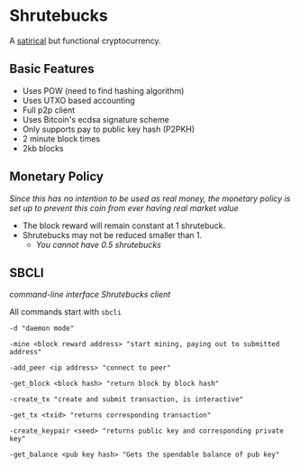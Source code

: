 # Shrutebucks
A [satirical](https://www.youtube.com/watch?v=3IYQXUfezxY) but functional cryptocurrency.


## Basic Features
* Uses POW (need to find hashing algorithm)
* Uses UTXO based accounting
* Full p2p client
* Uses Bitcoin's ecdsa signature scheme
* Only supports pay to public key hash (P2PKH)
* 2 minute block times
* 2kb blocks


## Monetary Policy
_Since this has no intention to be used as real money, the monetary policy is set up to prevent this coin from ever having real market value_

* The block reward will remain constant at 1 shrutebuck.
* Shrutebucks may not be reduced smaller than 1. 
  * _You cannot have 0.5 shrutebucks_
  

 ## SBCLI
 _command-line interface Shrutebucks client_

 All commands start with `sbcli`
 ```
 -d "daemon mode"

 -mine <block reward address> "start mining, paying out to submitted address"

 -add_peer <ip address> "connect to peer"

 -get_block <block hash> "return block by block hash"

 -create_tx "create and submit transaction, is interactive"

 -get_tx <txid> "returns corresponding transaction"

 -create_keypair <seed> "returns public key and corresponding private key"

 -get_balance <pub key hash> "Gets the spendable balance of pub key" 
 ```


  
